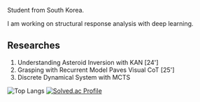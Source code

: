 Student from South Korea.

I am working on structural response analysis with deep learning.

## Researches
1. Understanding Asteroid Inversion with KAN [24']
2. Grasping with Recurrent Model Paves Visual CoT [25']
3. Discrete Dynamical System with MCTS

![Top Langs](https://github-readme-stats.vercel.app/api/top-langs/?username=eIixirDev)
[![Solved.ac Profile](http://mazassumnida.wtf/api/v2/generate_badge?boj=bllacovvqso)](https://solved.ac/bllacovvqso/)
